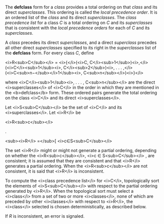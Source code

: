  

The **defclass** form for a *class* provides a total ordering on that *class* and its direct *superclasses*. This ordering is called the *local precedence order*. It is an ordered list of the *class* and its direct *superclasses*. The *class precedence list* for a class *C* is a total ordering on *C* and its *superclasses* that is consistent with the *local precedence orders* for each of *C* and its *superclasses*. 

A *class* precedes its direct *superclasses*, and a direct *superclass* precedes all other direct *superclasses* specified to its right in the *superclasses* list of the **defclass** form. For every class *C*, define 

\<i\>R\<sub\>C\</sub\>\</i\> = \<i\>\{\</i\>(\<i\>C, C\</i\>\<sub\>1\</sub\>)\<i\>,\</i\>(\<i\>C\</i\>\<sub\>1\</sub\>\<i\>, C\</i\>\<sub\>2\</sub\>)\<i\>, . . . ,\</i\>(\<i\>C\<sub\>n−\</sub\>\</i\>1\</sub\>\<i\>, C\<sub\>n\</sub\>\</i\>)\<i\>\}\</i\> 

where \<i\>C\</i\>\<sub\>1\</sub\>\<i\>, . . . , C\<sub\>n\</sub\>\</i\> are the direct \<i\>superclasses\</i\> of \<i\>C\</i\> in the order in which they are mentioned in the \<b\>defclass\</b\> form. These ordered pairs generate the total ordering on the class \<i\>C\</i\> and its direct \<i\>superclasses\</i\>. 

Let \<i\>S\<sub\>C\</sub\>\</i\> be the set of \<i\>C\</i\> and its \<i\>superclasses\</i\>. Let \<i\>R\</i\> be 

\<i\>R\<sub\>c\</sub\>\</i\> 

. 

\<sub\>\<i\>R\</i\> =\</sub\>[ \<i\>c∈S\<sub\>C\</sub\>\</i\> 

The set \<i\>R\</i\> might or might not generate a partial ordering, depending on whether the \<i\>R\<sub\>c\</sub\>\</i\>, \<i\>c ∈ S\<sub\>C\</sub\>\</i\> , are consistent; it is assumed that they are consistent and that \<i\>R\</i\> generates a partial ordering. When the \<i\>R\<sub\>c\</sub\>\</i\> are not consistent, it is said that \<i\>R\</i\> is inconsistent. 

To compute the \<i\>class precedence list\</i\> for \<i\>C\</i\>, topologically sort the elements of \<i\>S\<sub\>C\</sub\>\</i\> with respect to the partial ordering generated by \<i\>R\</i\>. When the topological sort must select a \<i\>class\</i\> from a set of two or more \<i\>classes\</i\>, none of which are preceded by other \<i\>classes\</i\> with respect to \<i\>R\</i\>, the \<i\>class\</i\> selected is chosen deterministically, as described below. 

If *R* is inconsistent, an error is signaled. 

